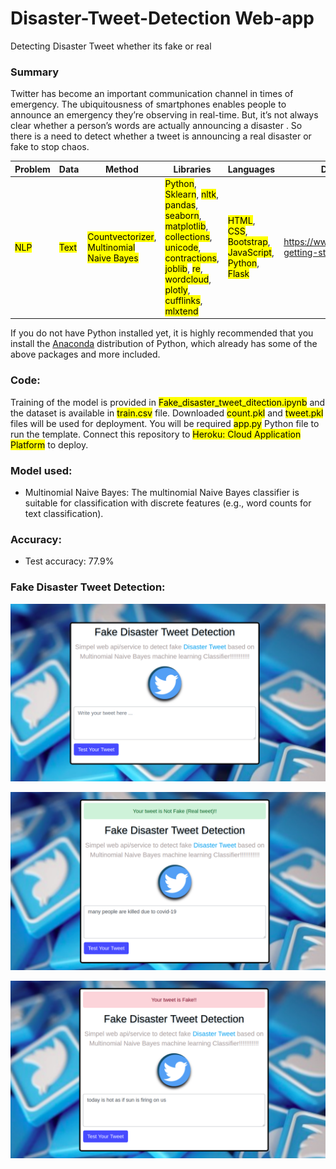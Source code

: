 # Disaster-Tweet-Detection Web-app
Detecting Disaster Tweet whether its fake or real

### Summary

Twitter has become an important communication channel in times of emergency. The ubiquitousness of smartphones enables people to announce an emergency they’re observing in real-time. But, it’s not always clear whether a person’s words are actually announcing a disaster . So there is a need to detect whether a tweet is announcing a real disaster or fake to stop chaos.




| Problem | Data | Method | Libraries | Languages | Dataset-Link |
|------|----|------|--------|--------|------------|
|<mark>NLP</mark>|<mark>Text</mark>|<mark>Countvectorizer</mark>, <mark>Multinomial Naive Bayes</mark>| <mark>Python</mark>, <mark>Sklearn</mark>, <mark>nltk</mark>, <mark>pandas</mark>, <mark>seaborn</mark>, <mark>matplotlib</mark>, <mark>collections</mark>,<mark> unicode</mark>, <mark>contractions</mark>, <mark>joblib</mark>, <mark>re</mark>, <mark>wordcloud</mark>, <mark>plotly</mark>, <mark>cufflinks</mark>, <mark>mlxtend</mark>|<mark>HTML</mark>, <mark>CSS</mark>, <mark>Bootstrap</mark>, <mark>JavaScript</mark>, <mark>Python</mark>, <mark>Flask</mark>| https://www.kaggle.com/c/nlp-getting-started/data |

If you do not have Python installed yet, it is highly recommended that you install the [Anaconda](https://docs.anaconda.com/anaconda/install/) distribution of Python, which already has some of the above packages and more included.

### Code:


Training of the model is provided in <mark>Fake_disaster_tweet_ditection.ipynb</mark> and the dataset is available in <mark>train.csv</mark> file. Downloaded <mark>count.pkl</mark> and <mark>tweet.pkl</mark> files will be used for deployment. You will be required <mark>app.py</mark> Python file to run the template. Connect this repository to <mark>Heroku: Cloud Application Platform</mark> to deploy.  

### Model used:
- Multinomial Naive Bayes: The multinomial Naive Bayes classifier is suitable for classification with discrete features (e.g., word counts for text classification).

### Accuracy:
- Test accuracy: 77.9%

### Fake Disaster Tweet Detection:

![](/images/1.png)

![](/images/2.png)

![](/images/3.png)
